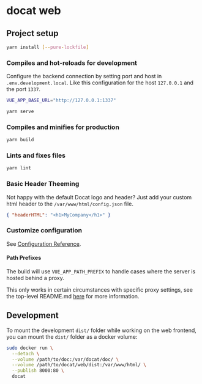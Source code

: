 # docat web

## Project setup

```sh
yarn install [--pure-lockfile]
```

### Compiles and hot-reloads for development

Configure the backend connection by setting
port and host in `.env.development.local`.
Like this configuration for the host `127.0.0.1`
and the port `1337`.

```sh
VUE_APP_BASE_URL="http://127.0.0.1:1337"
```

```sh
yarn serve
```

### Compiles and minifies for production

```sh
yarn build
```

### Lints and fixes files

```sh
yarn lint
```

### Basic Header Theeming

Not happy with the default Docat logo and header?
Just add your custom html header to the `/var/www/html/config.json` file.

```json
{ "headerHTML": "<h1>MyCompany</h1>" }
```

### Customize configuration

See [Configuration Reference](https://cli.vuejs.org/config/).

#### Path Prefixes

The build will use `VUE_APP_PATH_PREFIX` to handle cases where the server is hosted
behind a proxy.

This only works in certain circumstances with specific proxy settings, see the top-level
README.md [here](../README.md) for more information.

## Development

To mount the development `dist/` folder while working on the
web frontend, you can mount the `dist/` folder as a docker volume:

```sh
sudo docker run \
  --detach \
  --volume /path/to/doc:/var/docat/doc/ \
  --volume /path/to/docat/web/dist:/var/www/html/ \
  --publish 8000:80 \
  docat
```
